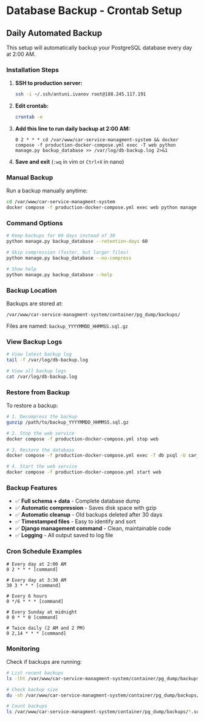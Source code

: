 # Database Backup - Crontab Setup

## Daily Automated Backup

This setup will automatically backup your PostgreSQL database every day at 2:00 AM.

### Installation Steps

1. **SSH to production server:**
   ```bash
   ssh -i ~/.ssh/antuni.ivanov root@188.245.117.191
   ```

2. **Edit crontab:**
   ```bash
   crontab -e
   ```

3. **Add this line to run daily backup at 2:00 AM:**
   ```cron
   0 2 * * * cd /var/www/car-service-managment-system && docker compose -f production-docker-compose.yml exec -T web python manage.py backup_database >> /var/log/db-backup.log 2>&1
   ```

4. **Save and exit** (`:wq` in vim or `Ctrl+X` in nano)

### Manual Backup

Run a backup manually anytime:
```bash
cd /var/www/car-service-managment-system
docker compose -f production-docker-compose.yml exec web python manage.py backup_database
```

### Command Options

```bash
# Keep backups for 60 days instead of 30
python manage.py backup_database --retention-days 60

# Skip compression (faster, but larger files)
python manage.py backup_database --no-compress

# Show help
python manage.py backup_database --help
```

### Backup Location

Backups are stored at:
```
/var/www/car-service-managment-system/container/pg_dump/backups/
```

Files are named: `backup_YYYYMMDD_HHMMSS.sql.gz`

### View Backup Logs

```bash
# View latest backup log
tail -f /var/log/db-backup.log

# View all backup logs
cat /var/log/db-backup.log
```

### Restore from Backup

To restore a backup:

```bash
# 1. Decompress the backup
gunzip /path/to/backup_YYYYMMDD_HHMMSS.sql.gz

# 2. Stop the web service
docker compose -f production-docker-compose.yml stop web

# 3. Restore the database
docker compose -f production-docker-compose.yml exec -T db psql -U car_service_user -d car_service_db < /path/to/backup_YYYYMMDD_HHMMSS.sql

# 4. Start the web service
docker compose -f production-docker-compose.yml start web
```

### Backup Features

- ✅ **Full schema + data** - Complete database dump
- ✅ **Automatic compression** - Saves disk space with gzip
- ✅ **Automatic cleanup** - Old backups deleted after 30 days
- ✅ **Timestamped files** - Easy to identify and sort
- ✅ **Django management command** - Clean, maintainable code
- ✅ **Logging** - All output saved to log file

### Cron Schedule Examples

```cron
# Every day at 2:00 AM
0 2 * * * [command]

# Every day at 3:30 AM
30 3 * * * [command]

# Every 6 hours
0 */6 * * * [command]

# Every Sunday at midnight
0 0 * * 0 [command]

# Twice daily (2 AM and 2 PM)
0 2,14 * * * [command]
```

### Monitoring

Check if backups are running:
```bash
# List recent backups
ls -lht /var/www/car-service-managment-system/container/pg_dump/backups/ | head

# Check backup size
du -sh /var/www/car-service-managment-system/container/pg_dump/backups/

# Count backups
ls /var/www/car-service-managment-system/container/pg_dump/backups/*.sql.gz | wc -l
```
